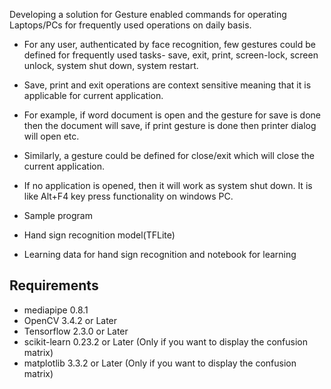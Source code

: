 
Developing a solution for Gesture enabled commands for operating Laptops/PCs for frequently used operations on daily basis.

- For any user, authenticated by face recognition, few gestures could be defined for frequently used tasks- save, exit, print, screen-lock, screen unlock, system shut down, system restart. 
- Save, print and exit operations are context sensitive meaning that it is applicable for current application. 
- For example, if word document is open and the gesture for save is done then the document will save, if print gesture is done then printer dialog will open etc. 
- Similarly, a gesture could be defined for close/exit which will close the current application. 
- If no application is opened, then it will work as system shut down. It is like Alt+F4 key press functionality on windows PC.


- Sample program
- Hand sign recognition model(TFLite)
- Learning data for hand sign recognition and notebook for learning

## Requirements
- mediapipe 0.8.1
- OpenCV 3.4.2 or Later
- Tensorflow 2.3.0 or Later
- scikit-learn 0.23.2 or Later (Only if you want to display the confusion matrix)
- matplotlib 3.3.2 or Later (Only if you want to display the confusion matrix)
